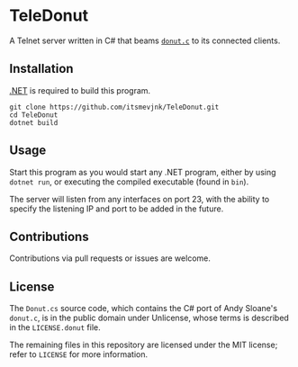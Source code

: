 # TeleDonut

A Telnet server written in C# that beams [`donut.c`](https://www.a1k0n.net/2021/01/13/optimizing-donut.html) to its connected clients.

## Installation

[.NET](https://dotnet.microsoft.com/en-us/download) is required to build this program.

```
git clone https://github.com/itsmevjnk/TeleDonut.git
cd TeleDonut
dotnet build
```

## Usage

Start this program as you would start any .NET program, either by using `dotnet run`, or executing the compiled executable (found in `bin`).

The server will listen from any interfaces on port 23, with the ability to specify the listening IP and port to be added in the future.

## Contributions

Contributions via pull requests or issues are welcome.

## License

The `Donut.cs` source code, which contains the C# port of Andy Sloane's `donut.c`, is in the public domain under Unlicense, whose terms is described in the `LICENSE.donut` file.

The remaining files in this repository are licensed under the MIT license; refer to `LICENSE` for more information.

